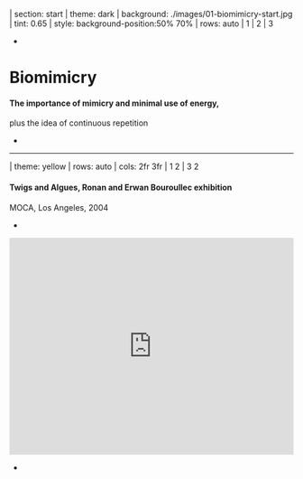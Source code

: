 | section: start
| theme: dark
| background: ./images/01-biomimicry-start.jpg
| tint: 0.65
| style: background-position:50% 70%
| rows: auto
| 1
| 2
| 3



-

<h1 style="--base: 24px">
  Bio&shy;mimicry
</h1>

#### The importance of mimicry and minimal use of energy, 
plus the idea of continuous repetition

-


---



| theme: yellow
| rows: auto
| cols: 2fr 3fr
| 1 2
| 3 2


#### Twigs and Algues, Ronan and Erwan Bouroullec exhibition
<span class="cite">MOCA, Los Angeles, 2004</span>

-

<div style="padding:76.19% 0 0 0;position:relative; "><iframe src="https://player.vimeo.com/video/111437252?title=0&byline=0&portrait=0" style="position:absolute;top:0;left:0;width:100%;height:100%; max-width:1024px;" frameborder="0" allow="autoplay; fullscreen" allowfullscreen></iframe></div>

-

<!-- <f-next-button title="Ready to move on?" /> -->

<div style="height:100%; display:flex; align-items: flex-end;">
  <f-next-button />
</div>

---








| theme: yellow
| rows: auto
| cols: 1fr 1fr
| 1 2
| 3 2


#### Twigs and Algues, Ronan and Erwan Bouroullec exhibition
<span class="cite">MOCA, Los Angeles, 2004</span>

~On a wall-size scale we felt it was important to work with a complex material. We wanted to create a sort of lace pattern on a huge scale, a surface as complex as a leafy tree but as unified as camouflage.~
~The algae work like the leaves of a tree, dappling the light. Just like leaves they stop the light here and there. Naturally their changing density offers different type of light, from the very shaded to the light caress of the almost non-existent shadow.~

<a href="http://www.bouroullec.com/?p=82" target="_blank">See the project</a>

-

<f-image src="./images/02-twigs-and-algues.png" style="background-position: 50% 50%" />

-

<!-- <f-next-button title="Ready to move on?" /> -->

<div style="height:100%; display:flex; align-items: flex-end;">
  <f-next-button />
</div>



---





| rows: auto
| cols: 2fr 1fr 2fr
| 1 1 4
| 3 2 2



<div style="padding:56.25% 0 0 0;position:relative;"><iframe src="https://player.vimeo.com/video/3745240?title=0&byline=0&portrait=0" style="position:absolute;top:0;left:0;width:100%;height:100%;" frameborder="0" allow="autoplay; fullscreen" allowfullscreen></iframe></div>

-

<blockquote>

  ~*In any graduation, one ought to move from the rigid structure of forms modulations, to organic forms... one can not understand the visible world only through geometry: a large part of it is organic, and we must seek to understand this too, as far as our capacities are concerned.*~

  <span class="cite">Bruno Munari</span>

</blockquote>

<br />

<f-next-button />

-

-


---






| rows: auto
| 1 1
| 2 2
| 3 4
| 5 4

<!-- ##### Engagement -->
## Design as collector... Morris' approach 

-

<div style="display:flex; margin: 0 calc( var(--content-padding) * -1) ; ">
  <f-image src="./images/03-velcro-1.jpg" style="flex: 1" position="center" minHeight="40vh" />
  <f-image src="./images/03-velcro-2.jpg" style="flex: 1" position="center" minHeight="40vh" />
</div>

-

~One of the most disseminated examples of modern bio-inspiration is the amazing used material Velcro, which was invented in 1941 by Swiss engineer  **George de Mestral** <span class="cite">(US Patent by George de Mestral, 1955)</span>. Mestral inspiration came from observing thistles and little hooks and the way they got caught in his dog’s tail, also this plants have the particular capacity, specialy in winter to adhered to clothes. This one when passing thistles became full of small stamens derived from the plant. His study under the microscope revealed the shape of a hook that formed the principle of velcro formation. The expression “velcro“ comes from the French word *“velor“* and hook *“chochet“*.~

-

<f-image src="./images/03-velcro-3.jpg" style="flex: 1" position="center" />

-

<f-next-button />

---



| rows: auto
| cols: 2fr 3fr
| 1 1
| 3 2

<br />

<div style="display:flex; margin: 0 calc( var(--content-padding) * -1) ; ">
  <f-image src="./images/04-davinci-1.jpg" style="flex: 1" position="center" minHeight="40vh" />
  <f-image src="./images/04-davinci-2.jpg" style="flex: 1" position="center" minHeight="40vh" />
</div>

-

## Leonardo da Vinci 

#### The best engineer

<a href="https://www.thinglink.com/scene/649387411842793474" target="_blank" style="word-break: break-all; font-size: 75%;">www.thinglink.com/scene/649387411842793474</a>

<br />

<f-next-button />

-


---


| rows: auto
| 4 1 1
| 2 2 2
| 5 3 3 


<!-- <blockquote style="background: none;"> -->

##### ~*‘I’am only a translator of nature’*~

<!-- </blockquote> -->

-

<div style="display:flex; margin: 0 calc( var(--content-padding) * -1) ; ">
  <f-image src="./images/05-colani-1.jpg" style="flex: 1;" position="center" minHeight="40vh" />
  <f-image src="./images/05-colani-2.jpg" style="flex: 1" minHeight="40vh" position="left 50%" />
  <f-image src="./images/05-colani-3.jpg" style="flex: 1;" position="center" minHeight="40vh" />
</div>

-

~In the 90’s **Luigi Colani** became notorious due to his use of biodynamic forms in products such as automobiles and airplanes.~

<br />

<f-next-button />

-

-

---


| rows: 50vh auto
| 1 3
| 4 2

<f-image src="./images/06-lovegrove.jpg" minHeight="400px" />

-

~**Ross Lovegrove’s** designs typically demonstrate a link between organic shapes and material science~

http://www.rosslovegrove.com/

<br />

<f-next-button />

-

-


---





| rows: auto
| 1 3
| 1 2


<f-image src="./images/07-saraceno.jpg" minHeight="60vh" />

-

<blockquote>

  ~*We are trying to learn about spiders’ behavior and net making and we would like to learn more about the origin of the universe... But maybe you could start by explaining the project first and also this analogy between the cosmic filaments and a spider web.*~
  
  <span class="cite">Tomás Saraceno</span>

</blockquote>

<br />

<f-next-button />

-


---










| rows: auto auto 15vh
| 1 2
| 3 4
| 5 6
| padding: 0
| gap: 0

<f-image src="./images/07-saraceno-2.jpg" style="flex: 1;" position="center" minHeight="40vh" />

-

<f-image src="./images/07-saraceno-3.jpg" style="flex: 1" minHeight="40vh" position="center" />

-

<f-image src="./images/07-saraceno-4.jpg" style="flex: 1" minHeight="40vh" position="center" />

-

<f-image src="./images/07-saraceno-5.gif" style="flex: 1" minHeight="40vh" position="center" />

-

<section>
  <a href="https://studiotomassaraceno.org/" target="_blank">studiotomassaraceno.org</a>
</section>

-

<section>
  <f-next-button style="margin:0;" />
</section>

---




| rows: auto
| 1 1
| 2 3
| 4 4
| 5 5


<br />

<f-video src="https://www.youtube.com/watch?v=jGP5NxcCyjE" />

<!-- <div style="display:flex; margin: 0 calc( var(--content-padding) * -1) ; ">
  <f-video src="https://www.youtube.com/watch?v=jGP5NxcCyjE" style="flex: 2" />
  <f-image src="./images/08-rechenberg.jpg" style="flex: 1" position="center" minHeight="40vh" />
</div> -->

-

<f-image src="./images/08-rechenberg.jpg" position="center" minHeight="40vh" />

-

~**Ingo Rechenberg**, German researcher and professor currently in the field of bionics. Rechenberg is a pioneer of the fields of evolutionary computation and artificial evolution. In the 1960s and 1970s he invented a highly influential set of optimization methods known as evolution strategies (from German Evolutionsstrategie). His group successfully applied the new algorithms to challenging problems such as aerodynamic wing design. These were the first serious technical applications of artificial evolution, an important subset of the still growing field of bionics.~

-

<!-- <a href="https://www.youtube.com/watch?v=jGP5NxcCyjE" target="_blank" style="font-size: 85%">youtube.com/watch?v=jGP5NxcCyjE</a> -->

<f-hr />

<br />

<a href="https://www.hybrid-plattform.org/en/events/hybrid-event/detail/roundup-hybrid-encounters-with-tomas-saraceno-art-biology-and-algorithms/" target="_blank">Roundup: Hybrid Encounters with Tomás Saraceno- Art, Biology and Algorithms</a>

<br />

<f-hr />

-

<f-next-button />


---





| rows: auto
| cols: 2fr 1fr
| 1 1
| 2 3

<br />

<div style="display:flex; margin: 0 calc( var(--content-padding) * -1) ; ">
  <f-image src="./images/09-lodato-1.jpg" style="flex: 1;" position="center top" minHeight="40vh" />
  <f-image src="./images/09-lodato-2.jpg" style="flex: 2" minHeight="40vh" position="center 10%" />
  <f-image src="./images/09-lodato-3.jpg" style="flex: 1;" position="center top" minHeight="40vh" />
</div>

-

~Climbing axe modelled on the appearance and efficiency of a woodpecker, designed by **Franco Lodato**~ 

~See more about design and bionics with Industrial designer Franco Lodato at: <a href="https://www.media.mit.edu/events/di-2004-10-22/lodato2004-1022.pdf" target="_blank">media.mit.edu/events/di-2004-10-22/lodato2004-1022.pdf</a>~

<br />

<f-next-button />

-


---



| theme: blue
| background: ./images/09-lodato-4.jpg
| style: background-position: 80% center;
| tint: 0

<h3 style="background:hsla(0, 0%, 0%, 0.2); padding:var(--base); display: inline-block">
  Biodesign themes by Franco Lodato
</h3> 

<f-next-button style="position: absolute; bottom:var(--content-padding); right:var(--content-padding);" />

---




| theme: blue
| background: ./images/09-lodato-5.jpg
| style: background-position: 40% 20%;
| tint: 0

<h3 style="background:hsla(0, 0%, 0%, 0.2); padding:var(--base); display: inline-block">
  Biodesign themes by Franco Lodato
</h3> 

<f-next-button style="position: absolute; bottom:var(--content-padding); right:var(--content-padding);" />

---





| theme: blue
| background: ./images/09-lodato-6.jpg
| style: background-position: 100% 20%;
| tint: 0

<h3 style="background:hsla(0, 0%, 0%, 0.2); padding:var(--base); display: inline-block">
  Biodesign themes by Franco Lodato
</h3> 

<f-next-button style="position: absolute; bottom:var(--content-padding); right:var(--content-padding);" />

---





| theme: blue
| background: ./images/09-lodato-7.jpg
| style: background-position: 25% 20%;
| tint: 0

<h3 style="background:hsla(0, 0%, 0%, 0.2); padding:var(--base); display: inline-block">
  Biodesign themes by Franco Lodato
</h3> 

<f-next-button style="position: absolute; bottom:var(--content-padding); right:var(--content-padding);" />

---







| height: 100vh
| rows: auto
| cols: 3fr 2fr
| padding: 0
| gap: 0
| 1 3
| 2 3

<f-image src="./images/09-lodato-8.jpg" minHeight="40vh" position="center top" />

-

<f-image src="./images/09-lodato-9.jpg" minHeight="40vh" position="center top" />

-

<f-image src="./images/09-lodato-10.jpg" minHeight="70vh" position="center 20%"   />

<f-next-button style="position: absolute; bottom:var(--content-padding); right:var(--content-padding);" />

---





| rows: auto
| 1 1 1 
| 2 2 2
| 3 4 5
| 6 6 6

~See more about design and bionics with Industrial designer Franco Lodato at: 
<a href="https://www.media.mit.edu/events/di-2004-10-22/lodato2004-1022.pdf" target="_blank">www.media.mit.edu/events/di-2004-10-22/lodato2004-1022.pdf</a>~

-

<div style="display:flex; margin: 0 calc( var(--content-padding) * -1);">

<f-image src="./images/09-lodato-11.jpg" size="contain" style="flex:1;" />

</div>

-

### Bionic

~Concepts and shapes that are rooted in nature~

1. organic
2. no straight lines
3. textured
4. color
5. relates to nature

-

### Fractals

~Visually translating AI and algorithmic technology~

1. repeating elements
2. systemic
3. scaled patterns
4. movement
5. micro to macro

-

### Tech romance

~Connect to the pioneering spirit of Motorola ```???```~

1. machine aesthetic
2. industrial
3. homage to metals
4. machined parts
5. linear

-

<f-next-button />

---








| theme: yellow
| rows: auto
| 1 1 1
| 2 3 4
| 5 6 7
| 8 8 8

# BioDesign Lessons 
<span style="font-size:105%; ">*by Franco Lodato*</span> 

-

#### 1. Humility

- Nature is THE master designer 
- Spider web vs. steel 
- Abalone shell vs. Kevlar

-

#### 2. Imitate, don’t duplicate 

- Be creative in your interpretation of natures lessons 
- Understand why nature chose its solution 

-

#### 3. Biodesign ≠ Sustainability 

- Be clear about your motives for applying Biodesign
 
-

#### 4. Yet another argument for a multidisciplinary approach 

- The microscope is the designer’s new best friend Biologist+Designer > Many Designers 

-

#### 5. Mimicry can be the first step towards creative thinking

-

#### 6. We are on the cusp of a great movement 

- An opportunity for all of us to play a part

-

<f-next-button />

---






      images

Engagement
Describe the trigger/hook/frame/context of the exercise:

• Students will explore and experiment surfaces and structures 
• Students will intercept tactile and tangible perceptions (emotional values) 
• Students will learn how to interpret nature and the ideia of bionic perception
• Natural and artificial dimension concerning material world
• Perception of Human kind artefacts in copying nature.
• Students will study the concept of Design, as intermediary relationship, In the concepts of Bionic Design, Ecologic Design and Symbiotic design 
• Student’s will explore concepts from Victor Papanek’s, Luigi Colani’s and other designers
• Students will learn codes through design repetition. Structure systematization up to patterns applications. 

---





Go to the field…
Be like William Morris, collect nature forms, draw them and explore their insights with possible tessellations 

      images

---





copy of slide 2?

---





Exploration . Collecting elements in the field 

Exploration 1 
• Collecting patterns
Collecting a field of textures – from comfort to dangerous texture. Tangible spectrum (Joseph Albers)

Exploration 2
nano-scale – see them in laboratories. Take picture’s
See their structure in macro. Reinforce the curves and perception of their geometry;
• Collecting and draw the nature schemes. Visualization use Adobe Capture or (….).
• Propose several patterns in t-shirts.

More information: see 2d and 3d patterns 
https://designstem.github.io/homepage/patterns/

---





Explanation

Describe the new knowledge/skill/understanding that the target group has to acquire from exploration:
• Students will learn the essential concepts resistance and resilience coefficient in mechanical engineering approach.
• Will understand of mimicry in 2d and transition to 3d modular structures objects
• Understand the principles that are in the origin of strength - regarding physics curvature reinforcement.
• Understand best materials  versus ecological propensity in design definition problems
• Make modular patterns and evolution of connects in Bionic design (future applications in textile design and industrial design).

---





Concepts  + bionic

Bionics is the science of functional systems reproduced from natural systems, which alone represent the characteristics of these systems either by formal analogy or by attempting to understand its structure. It is a science that reproduces artificial elements, based on the systematic investigation of organic structures in order to apply models that aim at the solution of technical problems in the objects.

The bionics for many biologists become science as a kind of metaphor, more concretely a "parallelism" between systems of nature and artificial systems presenting characteristics common to each other of functioning or formal analogy.

---





Matrix 				eXistenZ Game pod  

      nasty images

---





Concepts  + bionic

Os dispositivos-extensão têm eles próprios raízes em todo um imaginário maquínico que faz aparecer as máquinas simuladoras das várias performances do humano. Mas o que se passa é que o corpo protésico, uma simbiose do orgãnico e do maquínico, dá lugar a um corpo outro, onde deixa de fazer sentido por exemplo a oposição natureza/cultura. Tibon-Cornillot chama a este processo que se enceta com múltiplos efeitos, desde a bomba atómica ao foguetão e ao satélite, a "mecanização do vivo", que institui uma certa dependência do corpo a dispositivos que a ele aderem e se incorporam, transformando ou transfigurando o próprio material genético. Esta nova "natureza biológica", como lhe chama, é constituída de objectos "racionais-vivos" ou "artificiais-vivos" que novos campos do saber como as ciências informáticas, as ciências cognitivas ou a biologia genética estudam. 

---





Concepts  + bionic

Segundo ele, e ao contrário daquilo que se passaria com as técnicas ancestrais na sua relação com o corpo, o corpo humano actual está fortemente exposto a transmutações. Enquanto que ao longo da história o desenvolvimento técnico manifestado na produção de utensílios mantinha-os relativamente destacados do corpo, não-incorporados, portanto, o que permitia garantir uma certa disponibilidade e liberdade do corpo, o que acontece hoje em dia, segundo o autor, é uma relação outra que a técnica estabelece com o corpo: o desenvolvimento vertiginoso da técnica não coincide com a estabilização do corpo humano: "diferentes das ciências na sua finalidade e relação com o corpo humano, encarregadas de preservar a integridade da espécie, desde os tempos mais remotos, actualmente as técnicas participam de forma privilegiada na sua transformação" (ibid, p.288)
Para uma Semiótica do corpo
[ Maria Augusta Babo ]

---






Explanation

Elaborate
Describe how, in which situation the target group could communicate and apply the new knowledge and skills:

• Test and understand different Hooks and curvatures regarding resistance-perception- collective approach.
• Make a observation photos and drawings (individual approach)
• Make a journey to materials options and eco-impact field.
• Make mock-ups and prototypes …
(3d printing).
See their resistance in the same conditions. Comparative analyzes. 

---







Evaluation

Describe how the new knowledge/skill is assessed, demonstrated, evidenced:

• How is being William Morris - a collector and observer 
• How is to be like Papanek Bionic approach
• How is to be a a mechanical engineering and see the smash of our imagination
• How do you describe the most important actions during design process

---






Comments
anything you would like to add to this scenario:

• PPT: structures presentation from CCC


• William Morris paper drawings and repetition
• Thonet Chair
• Luigi Colani designs
Ross lovegrove
• Velcro and George de Mestral
algae brothers bouroullec


• Bionic excerpts  from V. Papanek - livro
• Ed Van Hinte - livro

















